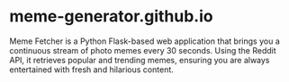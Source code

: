 # meme-generator.github.io
Meme Fetcher is a Python Flask-based web application that brings you a continuous stream of photo memes every 30 seconds. Using the Reddit API, it retrieves popular and trending memes, ensuring you are always entertained with fresh and hilarious content.
